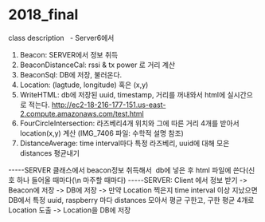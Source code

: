 # 2018_final

class description
    - Server6에서
 
1. Beacon: SERVER에서 정보 취득
2. BeaconDistanceCal: rssi & tx power 로 거리 계산
3. BeaconSql: DB에 저장, 불러온다. 
4. Location: (lagtude, longitude) 혹은 (x,y)
5. WriteHTML: db에 저장된 uuid, timestamp, 거리를 꺼내와서 html에 실시간으로 적는다.
    http://ec2-18-216-177-151.us-east-2.compute.amazonaws.com/test.html 
6. FourCircleIntersection: 라즈베리4개 위치와 그에 따른 거리 4개를 받아서 location(x,y) 계산 (IMG_7406 파일: 수학적 설명 참조)
7. DistanceAverage: time interval마다 특정 라즈베리, uuid에 대해 모은 distances 평균내기


-----SERVER 클래스에서 beacon정보 취득해서  db에 넣은 후 html 파일에 쓴다(신호 하나 들어올 때마다(\n 마주할 때마다)
-----SERVER: Client 에서 정보 받기 -> Beacon에 저장 -> DB에 저장 -> 만약 Location 찍은지 time interval 이상 지났으면 DB에서 특정 uuid, raspberry 마다 distances 모아서 평균 구한고, 구한 평균 4개로 Location 도출 -> Location을 DB에 저장
